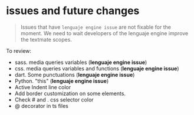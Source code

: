 # issues and future changes

> Issues that have `lenguaje engine issue` are not fixable for the moment. 
> We need to wait developers of the lenguaje engine improve the textmate scopes.

To review:
- sass. media queries variables (**lenguaje engine issue**)
- css. media queries variables and functions (**lenguaje engine issue**)
- dart. Some punctuations (**lenguaje engine issue**)
- Python. "this" (**lenguaje engine issue**)
- Active Indent line color
- Add border customization on some elements.
- Check # and . css selector color
- @ decorator in ts files

